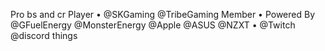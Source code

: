 Pro bs and cr Player • @SKGaming @TribeGaming Member • Powered By @GFuelEnergy @MonsterEnergy @Apple @ASUS @NZXT • @Twitch @discord things
